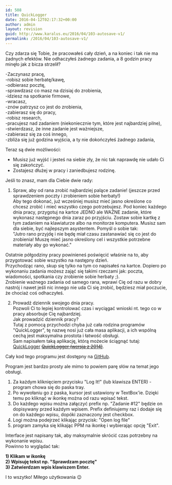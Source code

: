 ```yaml
---
id: 508
title: QuickLogger
date: 2016-04-12T02:17:32+00:00
author: admin
layout: revision
guid: http://www.karalus.eu/2016/04/103-autosave-v1/
permalink: /2016/04/103-autosave-v1/
---
```

Czy zdarza się Tobie, że pracowałeś cały dzień, a na koniec i tak nie ma żadnych efektów. Nie odhaczyłeś żadnego zadania, a 8 godzin pracy minęło jak z bicza strzelił?  
<!--more-->

  
-Zaczynasz pracę,  
-robisz sobie herbatę/kawę,  
-odbierasz pocztę,  
-sprawdzasz co masz na dzisiaj do zrobienia,  
-idziesz na spotkanie firmowe,  
-wracasz,  
-znów patrzysz co jest do zrobienia,  
-zabierasz się do pracy,  
-robisz research,  
-pracujesz nad zadaniem (niekoniecznie tym, które jest najbardziej pilne),  
-stwierdzasz, że inne zadanie jest ważniejsze,  
-zabierasz się za coś innego,  
-zbliża się już godzina wyjścia, a ty nie dokończyłeś żadnego zadania,

Teraz są dwie możliwości:  
- Musisz już wyjść i jesteś na siebie zły, że nic tak naprawdę nie udało Ci się zakończyć.  
- Zostajesz dłużej w pracy i zaniedbujesz rodzinę.

Jeśli to znasz, mam dla Ciebie dwie rady:

1) Spraw, aby od rana zrobić najbardziej palące zadanie! (jeszcze przed sprawdzeniem poczty i zrobieniem sobie herbaty!)  
Aby tego dokonać, już wcześniej musisz mieć jasno określone co chcesz zrobić i mieć wszystko czego potrzebujesz. Pod koniec każdego dnia pracy, przygotuj na kartce JEDNO ale WAŻNE zadanie, które wykonasz następnego dnia zaraz po przyjściu. Zostaw sobie kartkę z tym zadaniem na klawiaturze albo na monitorze komputera. Musisz sam dla siebie, być najlepszym asystentem. Pomyśl o sobie tak:  
"Jutro rano przyjdę i nie będę miał czasu zastanawiać się co jest do zrobienia! Muszę mieć jasno określony cel i wszystkie potrzebne materiały aby go wykonać."

Ostatnie półgodziny pracy powinieneś poświęcić właśnie na to, aby przygotować sobie wszystko na następny dzień.  
Przychodząc rano, skup się tylko na tym co napisałeś na kartce. Dopiero po wykonaniu zadania możesz zająć się takimi rzeczami jak: poczta, wiadomości, spotkania czy zrobienie sobie herbaty ;).  
Zrobienie ważnego zadania od samego rana, wprawi Cię od razu w dobry nastrój i nawet jeśli nic innego nie uda Ci się zrobić, będziesz miał poczucie, że chociaż coś odhaczyłeś.

 

2) Prowadź dziennik swojego dnia pracy.  
Pozwoli Ci to lepiej kontrolować czas i wyciągać wnioski nt. tego co w pracy absorbuje Cię najbardziej.  
Jak prowadzić dziennik pracy?  
Tutaj z pomocą przychodzi chyba już cała rodzina programów "QuickLogger", tę nazwę nosi już cała masa aplikacji, a ich wspólną cechą jest maksymalna prostota i łatwość obsługi.  
Sam napisałem taką aplikację, którą możecie ściągnąć tutaj: [QuickLogger](/blog/wp-content/uploads/2016/04/QuickLogger.zip) <del><a href="/blog/wp-content/uploads/2014/10/QuickLogger.zip">QuickLogger (wersja z 2014)</a></del>.

Cały kod tego programu jest dostępny na <a href="https://github.com/AdrianRamzes/QuickLogger" target="_blank">GitHub</a>.

Program jest bardzo prosty ale mimo to powiem parę słów na temat jego obsługi.

1) Za każdym kliknięciem przycisku "Log It!" (lub klawisza ENTER) - program chowa się do paska tray.  
2) Po wywołaniu go z paska, kursor jest ustawiony w TextBox'ie. Dzięki temu po kliknąć w ikonkę można od razu wpisać tekst.  
3) Do każdego wpisu można załączyć prefix np. "Zadanie #12" będzie on dopisywany przed każdym wpisem. Prefix definiujemy raz i dodaje się on do każdego wpisu, dopóki zaznaczony jest checkbox.  
4) Logi można podejrzeć klikając przycisk: "Open log file"  
5) program zamyka się klikając PPM na ikonkę i wybierając opcję "Exit".

Interface jest napisany tak, aby maksymalnie skrócić czas potrzebny na wykonanie wpisu.  
Powinno to wyglądać tak:

**1) Klikam w ikonkę**  
**2) Wpisuję tekst np. "Sprawdzam pocztę"**  
**3) Zatwierdzam wpis klawiszem Enter.**

I to wszytko! Miłego użytkowania 😉